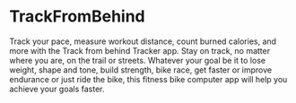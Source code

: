 # TrackFromBehind
Track your pace, measure workout distance, count burned calories, and more with the Track from  behind Tracker app.
Stay on track, no matter where you are, on the trail or streets. Whatever your goal be it to lose weight, shape and tone, build strength, bike race, get faster or improve endurance or just ride the bike, this fitness bike computer app will help you achieve your goals faster.
